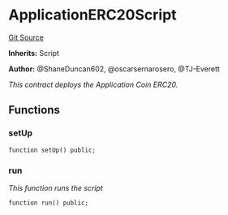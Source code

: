 # ApplicationERC20Script
[Git Source](https://github.com/thrackle-io/rules-protocol/blob/d0344b27291308c442daefb74b46bb81740099e4/src/example/script/ApplicationCoin.s.sol)

**Inherits:**
Script

**Author:**
@ShaneDuncan602, @oscarsernarosero, @TJ-Everett

*This contract deploys the Application Coin ERC20.*


## Functions
### setUp


```solidity
function setUp() public;
```

### run

*This function runs the script*


```solidity
function run() public;
```

